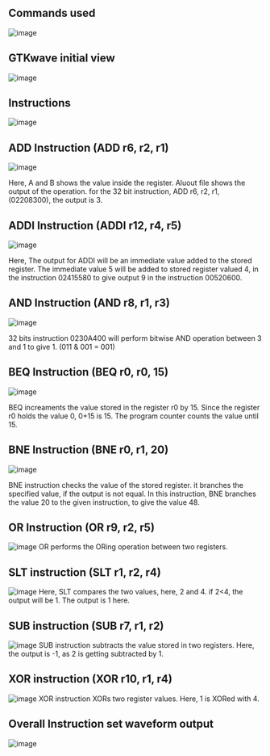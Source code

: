 ## Commands used
![image](https://github.com/user-attachments/assets/3eaef369-abfa-487f-b87b-1c3e79cb7d3c)

## GTKwave initial view
![image](https://github.com/user-attachments/assets/9456ea9a-0721-49c7-b5ff-86202b194af6)

## Instructions
![image](https://github.com/user-attachments/assets/d11c8654-73a4-44d8-bcda-df98fa4d86ee)


## ADD Instruction (ADD r6, r2, r1)
![image](https://github.com/user-attachments/assets/36544389-2ab7-4edd-80dd-4a82ba6f9a9a)

Here, A and B shows the value inside the register. Aluout file shows the output of the operation. for the 32 bit instruction, ADD r6, r2, r1, (02208300), the output is 3. 

## ADDI Instruction (ADDI r12, r4, r5)
![image](https://github.com/user-attachments/assets/5bccd5b2-214d-402f-9f3d-89b5f854ccb2)


Here, The output for ADDI will be an immediate value added to the stored register. The immediate value 5 will be added to stored register valued 4, in the instruction 02415580 to give output 9 in the instruction 00520600.

## AND Instruction (AND r8, r1, r3)
![image](https://github.com/user-attachments/assets/1d494043-3121-4350-8ef6-93a60f240493)

32 bits instruction 0230A400 will perform bitwise AND operation between 3 and 1 to give 1. (011 & 001 = 001)

## BEQ Instruction (BEQ r0, r0, 15)
![image](https://github.com/user-attachments/assets/7a4171b3-77d9-46cf-a16c-7b387f722b53)

BEQ increaments the value stored in the register r0 by 15. Since the register r0 holds the value 0, 0+15 is 15. The program counter counts the value until 15.


## BNE Instruction (BNE r0, r1, 20)
![image](https://github.com/user-attachments/assets/57786c6c-e0a2-4044-b10d-847c6be634f4)

BNE instruction checks the value of the stored register. it branches the specified value, if the output is not equal. In this instruction, BNE branches the value 20 to the given instruction, to give the value 48.

## OR Instruction (OR r9, r2, r5)
![image](https://github.com/user-attachments/assets/b78e4633-33fa-4ceb-9021-52710ad2f7ec)
OR performs the ORing operation between two registers. 

## SLT instruction (SLT r1, r2, r4)
![image](https://github.com/user-attachments/assets/a0dfeaca-6ca1-4a92-bb8b-fdfaca50edd7)
Here, SLT compares the two values, here, 2 and 4. if 2<4, the output will be 1. The output is 1 here.

## SUB instruction (SUB r7, r1, r2)
![image](https://github.com/user-attachments/assets/2b8912fb-c93f-4e23-84d2-d2562792dfb3)
SUB instruction subtracts the value stored in two registers. Here, the output is -1, as 2 is getting subtracted by 1.

## XOR instruction (XOR r10, r1, r4)
![image](https://github.com/user-attachments/assets/fa3197bf-1df0-42a3-838c-bcd8b740510e)
XOR instruction XORs two register values. Here, 1 is XORed with 4.

## Overall Instruction set waveform output
![image](https://github.com/user-attachments/assets/ee3e6f39-8133-4037-8cbd-4faa1691832e)















